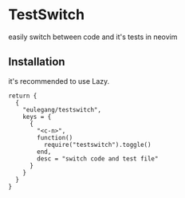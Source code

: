 
# TestSwitch

easily switch between code and it's tests in neovim

## Installation

it's recommended to use Lazy. 

```
return {
  {
    "eulegang/testswitch",
    keys = {
      {
        "<c-n>",
        function()
          require("testswitch").toggle()
        end,
        desc = "switch code and test file"
      }
    }
  }
}
```

